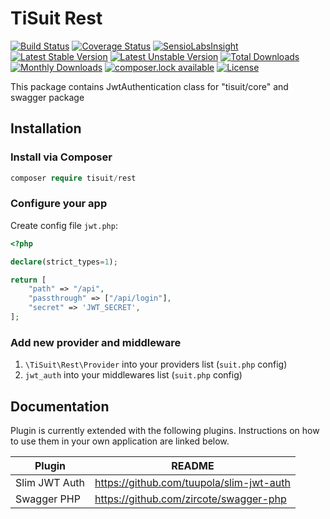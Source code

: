 # TiSuit Rest

[![Build Status](https://travis-ci.org/TiSuit/rest.svg?branch=master)](https://travis-ci.org/TiSuit/rest) [![Coverage Status](https://coveralls.io/repos/TiSuit/rest/badge.svg?branch=master&service=github)](https://coveralls.io/github/TiSuit/rest?branch=master) [![SensioLabsInsight](https://insight.sensiolabs.com/projects/60245d88-bd26-4df8-af19-749cb35dc4fe/mini.png)](https://insight.sensiolabs.com/projects/60245d88-bd26-4df8-af19-749cb35dc4fe) [![Latest Stable Version](https://poser.pugx.org/tisuit/rest/version)](https://packagist.org/packages/tisuit/rest) [![Latest Unstable Version](https://poser.pugx.org/tisuit/rest/v/unstable)](//packagist.org/packages/tisuit/rest) [![Total Downloads](https://poser.pugx.org/tisuit/rest/downloads)](https://packagist.org/packages/tisuit/rest) [![Monthly Downloads](https://poser.pugx.org/tisuit/rest/d/monthly)](https://packagist.org/packages/tisuit/rest) [![composer.lock available](https://poser.pugx.org/tisuit/rest/composerlock)](https://packagist.org/packages/tisuit/rest) [![License](https://poser.pugx.org/tisuit/rest/license)](https://packagist.org/packages/tisuit/rest)


This package contains JwtAuthentication class for "tisuit/core" and swagger package

## Installation

### Install via Composer

```php
composer require tisuit/rest
```

### Configure your app

Create config file `jwt.php`:

```php
<?php

declare(strict_types=1);

return [
	"path" => "/api",
	"passthrough" => ["/api/login"],
	"secret" => 'JWT_SECRET',
];
```

### Add new provider and middleware

1. `\TiSuit\Rest\Provider` into your providers list (`suit.php` config)
2. `jwt_auth` into your middlewares list (`suit.php` config)

## Documentation

Plugin is currently extended with the following plugins. Instructions on how to use them in your own application are linked below.

| Plugin | README |
| ------ | ------ |
| Slim JWT Auth | https://github.com/tuupola/slim-jwt-auth |
| Swagger PHP | https://github.com/zircote/swagger-php |
